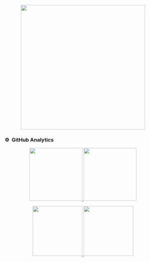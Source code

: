 

<!--
**Adaramendiz/Adaramendiz** is a ✨ _special_ ✨ repository because its `README.md` (this file) appears on your GitHub profile.

Adaramendiz are some ideas to get you started:

- 🔭 I’m currently working on ...
- 🌱 I’m currently learning ...
- 👯 I’m looking to collaborate on ...
- 🤔 I’m looking for help with ...
- 💬 Ask me about ...
- 📫 How to reach me: ...
- 😄 Pronouns: ...
- ⚡ Fun fact: ...
--> 



<p align="center">
  <a href="https://github.com/Adaramendiz">
    <img height="400px" width="400px" src="https://i.imgur.com/GnyRCuS.png">
  </a>
</p>
  
### ⚙️ &nbsp;GitHub Analytics


<p align="center">
<a href="https://github.com/Adaramendiz">
  <img height="170em" src="https://github-readme-stats-eight-theta.vercel.app/api?username=Adaramendiz&show_icons=true&theme=algolia&include_all_commits=true&count_private=true"/>
  <img height="170em" src="https://github-readme-stats.vercel.app/api?username=Adaramendiz&show_icons=true&theme=algolia"/>
    <p align="center">
      <a href="https://github.com/Adaramendiz">
      <img height="160em" src="https://github-readme-stats-eight-theta.vercel.app/api/top-langs/?username=Adaramendiz&layout=compact&langs_count=8&theme=algolia"/>
      <img height="160em>" src="https://github-readme-streak-stats.herokuapp.com/?user=Adaramendiz&theme=algolia"/>
    </p>
</a>
  
</p>

